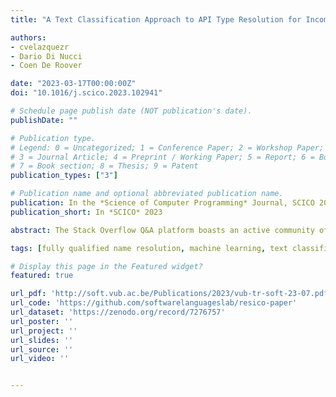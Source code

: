 ```yaml
---
title: "A Text Classification Approach to API Type Resolution for Incomplete Code Snippets"

authors:
- cvelazquezr
- Dario Di Nucci
- Coen De Roover

date: "2023-03-17T00:00:00Z"
doi: "10.1016/j.scico.2023.102941"

# Schedule page publish date (NOT publication's date).
publishDate: ""

# Publication type.
# Legend: 0 = Uncategorized; 1 = Conference Paper; 2 = Workshop Paper;
# 3 = Journal Article; 4 = Preprint / Working Paper; 5 = Report; 6 = Book; 
# 7 = Book section; 8 = Thesis; 9 = Patent
publication_types: ["3"]

# Publication name and optional abbreviated publication name.
publication: In the *Science of Computer Programming* Journal, SCICO 2023
publication_short: In *SCICO* 2023

abstract: The Stack Overflow Q&A platform boasts an active community of users who often include code snippets in their questions and answers. Several development tools rely on these code snippets as a source of information. Although code snippets are intended as examples for humans, they may not form compilation units. For instance, snippets illustrating how to use an API might lack the import statements for the corresponding API types. Thus, it becomes essential to determine the fully-qualified name of API types in incomplete snippets. We present RESICO, a machine learning-based text classification approach to resolving the simple name of API types to their fully-qualified names. RESICO is trained on a corpus of Java programs for which a compiler can determine the fully-qualified names. For four machine learning classifiers, we evaluate the type resolution accuracy of the resulting models on the original and an extended version of datasets of snippets previously used to evaluate the current state-of-the-art approach based on information retrieval. Results show that our approach outperforms the state-of-the-art one, although the training phase is slightly slower. We observe that most of the incorrect type resolutions are not due to ambiguities among the simple names for API types but due to similarities among the contexts in which these types are used, representing a future research challenge.

tags: [fully qualified name resolution, machine learning, text classification, stack overflow]

# Display this page in the Featured widget?
featured: true

url_pdf: 'http://soft.vub.ac.be/Publications/2023/vub-tr-soft-23-07.pdf'
url_code: 'https://github.com/softwarelanguageslab/resico-paper'
url_dataset: 'https://zenodo.org/record/7276757'
url_poster: ''
url_project: ''
url_slides: ''
url_source: ''
url_video: ''


---
```

